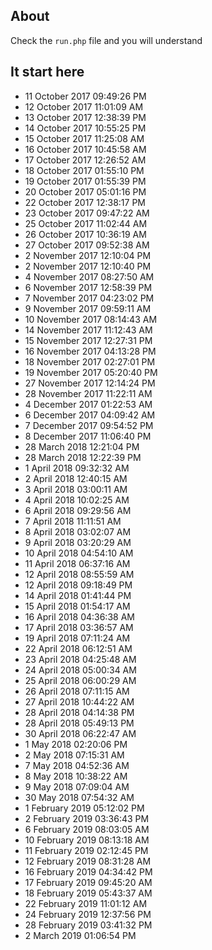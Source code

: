 ## About
Check the `run.php` file and you will understand

## It start here
- 11 October 2017 09:49:26 PM
- 12 October 2017 11:01:09 AM
- 13 October 2017 12:38:39 PM
- 14 October 2017 10:55:25 PM
- 15 October 2017 11:25:08 AM
- 16 October 2017 10:45:58 AM
- 17 October 2017 12:26:52 AM
- 18 October 2017 01:55:10 PM
- 19 October 2017 01:55:39 PM
- 20 October 2017 05:01:16 PM
- 22 October 2017 12:38:17 PM
- 23 October 2017 09:47:22 AM
- 25 October 2017 11:02:44 AM
- 26 October 2017 10:36:19 AM
- 27 October 2017 09:52:38 AM
- 2 November 2017 12:10:04 PM
- 2 November 2017 12:10:40 PM
- 4 November 2017 08:27:50 AM
- 6 November 2017 12:58:39 PM
- 7 November 2017 04:23:02 PM
- 9 November 2017 09:59:11 AM
- 10 November 2017 08:14:43 AM
- 14 November 2017 11:12:43 AM
- 15 November 2017 12:27:31 PM
- 16 November 2017 04:13:28 PM
- 18 November 2017 02:27:01 PM
- 19 November 2017 05:20:40 PM
- 27 November 2017 12:14:24 PM
- 28 November 2017 11:22:11 AM
- 4 December 2017 01:22:53 AM
- 6 December 2017 04:09:42 AM
- 7 December 2017 09:54:52 PM
- 8 December 2017 11:06:40 PM
- 28 March 2018 12:21:04 PM
- 28 March 2018 12:22:39 PM
- 1 April 2018 09:32:32 AM
- 2 April 2018 12:40:15 AM
- 3 April 2018 03:00:11 AM
- 4 April 2018 10:02:25 AM
- 6 April 2018 09:29:56 AM
- 7 April 2018 11:11:51 AM
- 8 April 2018 03:02:07 AM
- 9 April 2018 03:20:29 AM
- 10 April 2018 04:54:10 AM
- 11 April 2018 06:37:16 AM
- 12 April 2018 08:55:59 AM
- 12 April 2018 09:18:49 PM
- 14 April 2018 01:41:44 PM
- 15 April 2018 01:54:17 AM
- 16 April 2018 04:36:38 AM
- 17 April 2018 03:36:57 AM
- 19 April 2018 07:11:24 AM
- 22 April 2018 06:12:51 AM
- 23 April 2018 04:25:48 AM
- 24 April 2018 05:00:34 AM
- 25 April 2018 06:00:29 AM
- 26 April 2018 07:11:15 AM
- 27 April 2018 10:44:22 AM
- 28 April 2018 04:14:38 PM
- 28 April 2018 05:49:13 PM
- 30 April 2018 06:22:47 AM
- 1 May 2018 02:20:06 PM
- 2 May 2018 07:15:31 AM
- 7 May 2018 04:52:36 AM
- 8 May 2018 10:38:22 AM
- 9 May 2018 07:09:04 AM
- 30 May 2018 07:54:32 AM
- 1 February 2019 05:12:02 PM
- 2 February 2019 03:36:43 PM
- 6 February 2019 08:03:05 AM
- 10 February 2019 08:13:18 AM
- 11 February 2019 02:12:45 PM
- 12 February 2019 08:31:28 AM
- 16 February 2019 04:34:42 PM
- 17 February 2019 09:45:20 AM
- 18 February 2019 05:43:37 AM
- 22 February 2019 11:01:12 AM
- 24 February 2019 12:37:56 PM
- 28 February 2019 03:41:32 PM
- 2 March 2019 01:06:54 PM
